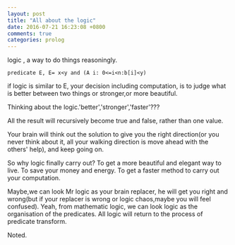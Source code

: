 ```yaml
---
layout: post
title: "All about the logic"
date: 2016-07-21 16:23:08 +0800
comments: true
categories: prolog
---
```


logic , a way to do things reasoningly.

```
predicate E, E= x<y and (A i: 0<=i<n:b[i]<y)
```

if logic is similar to E,
your decision including computation, is to judge what is better between two things or stronger,or more beautiful.

<!--more-->

Thinking about the logic.'better','stronger','faster'???

All the result will recursively become true and false, rather than one value.

Your brain will think out the solution to give you the right direction(or you never think about it,
all your walking direction is move ahead with the others' help), and keep going on.

So why logic finally carry out? To get a more beautiful and elegant way to live. To save your money and energy.
To get a faster method to carry out your computation.

Maybe,we can look Mr logic as your brain replacer, he will get you right and wrong(but if your replacer is wrong or
logic chaos,maybe you will feel confused). Yeah, from mathematic logic, we can look logic as the organisation of the 
predicates. All logic will return to the process of predicate transform.

Noted.
